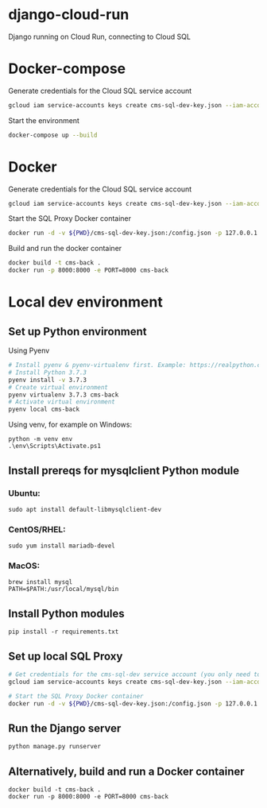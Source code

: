 # django-cloud-run
Django running on Cloud Run, connecting to Cloud SQL

# Docker-compose
Generate credentials for the Cloud SQL service account
```bash
gcloud iam service-accounts keys create cms-sql-dev-key.json --iam-account cms-sql-dev@central-management-system.iam.gserviceaccount.com
```
Start the environment
```bash
docker-compose up --build
```

# Docker
Generate credentials for the Cloud SQL service account
```bash
gcloud iam service-accounts keys create cms-sql-dev-key.json --iam-account cms-sql-dev@central-management-system.iam.gserviceaccount.com
```

Start the SQL Proxy Docker container
```bash
docker run -d -v ${PWD}/cms-sql-dev-key.json:/config.json -p 127.0.0.1:3306:3306 gcr.io/cloudsql-docker/gce-proxy:1.14 /cloud_sql_proxy -instances=central-management-system:us-central1:cms-back-tcr=tcp:0.0.0.0:3306 -credential_file=/config.json
```

Build and run the docker container
```bash
docker build -t cms-back .
docker run -p 8000:8000 -e PORT=8000 cms-back
```


# Local dev environment

## Set up Python environment
Using Pyenv
```bash
# Install pyenv & pyenv-virtualenv first. Example: https://realpython.com/intro-to-pyenv/
# Install Python 3.7.3
pyenv install -v 3.7.3
# Create virtual environment
pyenv virtualenv 3.7.3 cms-back
# Activate virtual environment
pyenv local cms-back
```

Using venv, for example on Windows:
```
python -m venv env
.\env\Scripts\Activate.ps1
```

## Install prereqs for mysqlclient Python module
### Ubuntu:
```
sudo apt install default-libmysqlclient-dev
```
### CentOS/RHEL:
```
sudo yum install mariadb-devel
```
### MacOS:
```
brew install mysql
PATH=$PATH:/usr/local/mysql/bin
```

## Install Python modules
```
pip install -r requirements.txt
```

## Set up local SQL Proxy
```bash
# Get credentials for the cms-sql-dev service account (you only need to do this once)
gcloud iam service-accounts keys create cms-sql-dev-key.json --iam-account cms-sql-dev@central-management-system.iam.gserviceaccount.com

# Start the SQL Proxy Docker container
docker run -d -v ${PWD}/cms-sql-dev-key.json:/config.json -p 127.0.0.1:3306:3306 gcr.io/cloudsql-docker/gce-proxy:1.14 /cloud_sql_proxy -instances=central-management-system:us-central1:cms-back-tcr=tcp:0.0.0.0:3306 -credential_file=/config.json
```

## Run the Django server
```bash
python manage.py runserver
```

## Alternatively, build and run a Docker container
```
docker build -t cms-back .
docker run -p 8000:8000 -e PORT=8000 cms-back
```
